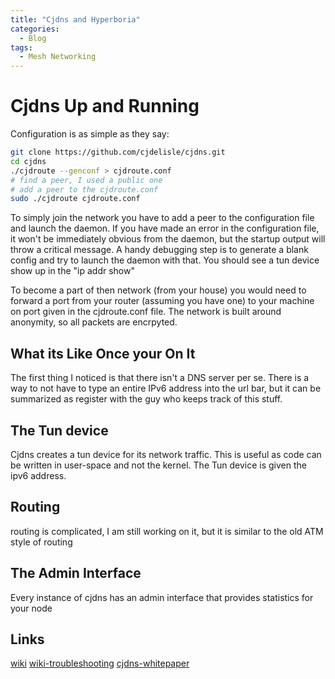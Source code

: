 ```yaml
---
title: "Cjdns and Hyperboria"
categories:
  - Blog
tags:
  - Mesh Networking
---
```

# Cjdns Up and Running
Configuration is as simple as they say:

~~~ bash
git clone https://github.com/cjdelisle/cjdns.git
cd cjdns
./cjdroute --genconf > cjdroute.conf
# find a peer, I used a public one
# add a peer to the cjdroute.conf
sudo ./cjdroute cjdroute.conf
~~~

To simply join the network you have to add a peer to the configuration file and
launch the daemon. If you have made an error in the configuration file, it won't
be immediately obvious from the daemon, but the startup output will throw a
critical message. A handy debugging step is to generate a blank config and try
to launch the daemon with that. You should see a tun device show up in the "ip
addr show"

To become a part of then network (from your house) you would need to forward a port from your router (assuming you have one) to your machine on port given in the cjdroute.conf file.
The network is built around anonymity, so all packets are encrpyted.

## What its Like Once your On It
The first thing I noticed is that there isn't a DNS server per se. There is a
way to not have to type an entire IPv6 address into the url bar, but it can be
summarized as register with the guy who keeps track of this stuff.

## The Tun device
Cjdns creates a tun device for its network traffic. This is useful as code can
be written in user-space and not the kernel. The Tun device is given the ipv6
address.

## Routing
routing is complicated, I am still working on it, but it is similar to the old
ATM style of routing

## The Admin Interface
Every instance of cjdns has an admin interface that provides statistics for your
node

## Links
[wiki](https://wiki.projectmeshnet.org/Cjdns)
[wiki-troubleshooting](https://wiki.projectmeshnet.org/Cjdns_Troubleshooting)
[cjdns-whitepaper](https://github.com/cjdelisle/cjdns/blob/master/doc/Whitepaper.md)
